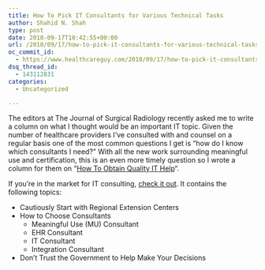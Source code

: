 ```yaml
---
title: How To Pick IT Consultants for Various Technical Tasks
author: Shahid N. Shah
type: post
date: 2010-09-17T10:42:55+00:00
url: /2010/09/17/how-to-pick-it-consultants-for-various-technical-tasks/
oc_commit_id:
  - https://www.healthcareguy.com/2010/09/17/how-to-pick-it-consultants-for-various-technical-tasks/1478770702
dsq_thread_id:
  - 143112831
categories:
  - Uncategorized

---
```

The editors at The Journal of Surgical Radiology recently asked me to write a column on what I thought would be an important IT topic. Given the number of healthcare providers I&#8217;ve consulted with and counsel on a regular basis one of the most common questions I get is &#8220;how do I know which consultants I need?&#8221; With all the new work surrounding meaningful use and certification, this is an even more timely question so I wrote a column for them on &#8220;[How To Obtain Quality IT Help][1]&#8220;.
  
If you&#8217;re in the market for IT consulting, [check it out][1]. It contains the following topics:

  * Cautiously Start with Regional Extension Centers
  * How to Choose Consultants 
      * Meaningful Use (MU) Consultant
      * EHR Consultant
      * IT Consultant
      * Integration Consultant
  * Don’t Trust the Government to Help Make Your Decisions

 [1]: http://www.surgisphere.com/SurgRad/issues/volume-1/1-october-2010-pages-61-122/144-column-how-to-obtain-quality-it-help.html